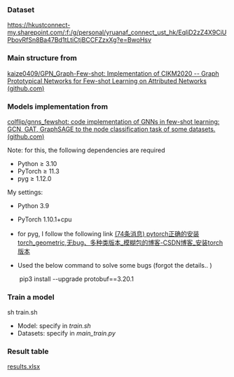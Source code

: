 ### Dataset

https://hkustconnect-my.sharepoint.com/:f:/g/personal/yruanaf_connect_ust_hk/EqliD2zZ4X9CiUPbovRfSn8Ba47Bd1tLtiCtjBCCFZzxXg?e=BwoHsv

### Main structure from

[kaize0409/GPN_Graph-Few-shot: Implementation of CIKM2020 -- Graph Prototypical Networks for Few-shot Learning on Attributed Networks (github.com)](https://github.com/kaize0409/GPN_Graph-Few-shot)

### Models implementation from

[colflip/gnns_fewshot: code implementation of GNNs in few-shot learning: GCN, GAT, GraphSAGE to the node classification task of some datasets. (github.com)](https://github.com/colflip/gnns_fewshot)

Note: for this, the following dependencies are required

- Python ≥ 3.10
- PyTorch ≥ 11.3
- pyg ≥ 1.12.0

My settings:

- Python 3.9

- PyTorch    1.10.1+cpu

- for pyg, I follow the following link [(74条消息) pytorch正确的安装torch_geometric,无bug、多种类版本_模糊包的博客-CSDN博客_安装torch版本](https://blog.csdn.net/xinjieyuan/article/details/120483494)

- Used the below command to solve some bugs (forgot the details.. )

  ​    pip3 install --upgrade protobuf==3.20.1

### Train a model

sh train.sh

- Model: specify in *train.sh* 
- Datasets: specify in *main_train.py*

### Result table

[results.xlsx](https://hkustconnect-my.sharepoint.com/:x:/g/personal/yruanaf_connect_ust_hk/EZH4ct9QFlNNif4KfH6FLMEBzPl3C4kzhsjAF1H3D1i24Q?e=LnCrEI)

